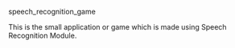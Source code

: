 speech_recognition_game

This is the small application or game which is made using Speech Recognition Module.
